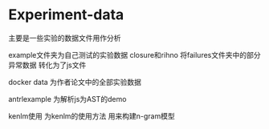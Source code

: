 # Experiment-data
主要是一些实验的数据文件用作分析

example文件夹为自己测试的实验数据 closure和rihno 将failures文件夹中的部分异常数据 转化为了js文件

docker data 为作者论文中的全部实验数据

antrlexample 为解析js为AST的demo

kenlm使用 为kenlm的使用方法 用来构建n-gram模型

